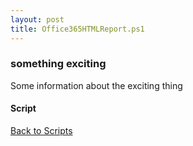 ```yaml
---
layout: post
title: Office365HTMLReport.ps1
---
```


### something exciting

Some information about the exciting thing

#### Script

<script src="https://gist-it.appspot.com/github.com/BanterBoy/scripts-blog/blob/master/PowerShell/scripts/information/Office365HTMLReport.ps1"></script>

<a href="/menu/_pages/scripts.html">Back to Scripts</a>
